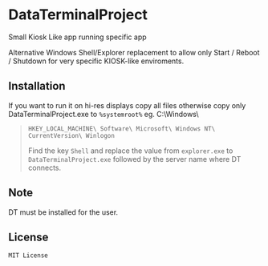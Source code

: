 # DataTerminalProject
Small Kiosk Like app running specific app

Alternative Windows Shell/Explorer replacement to allow only Start / Reboot / Shutdown for very specific KIOSK-like enviroments.

## Installation

If you want to run it on hi-res displays copy all files otherwise
copy only DataTerminalProject.exe to `%systemroot%` eg. C:\Windows\
> `HKEY_LOCAL_MACHINE\ Software\ Microsoft\ Windows NT\ CurrentVersion\ Winlogon`
>
> Find the key `Shell` and replace the value from `explorer.exe` to `DataTerminalProject.exe` followed by the server name where DT connects.

## Note
DT must be installed for the user.

## License
    MIT License
